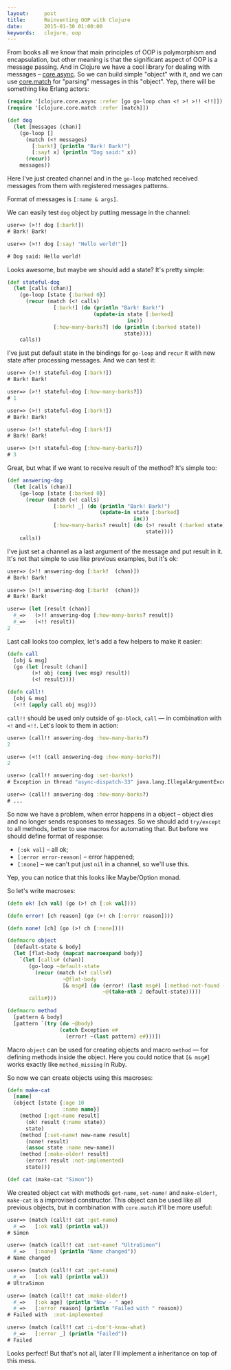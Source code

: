 ```yaml
---
layout:     post
title:      Reinventing OOP with Clojure
date:       2015-01-30 01:00:00
keywords:   clojure, oop
---
```


From books all we know that main principles of OOP is polymorphism and encapsulation,
but other meaning is that the significant aspect of OOP is a message passing.
And in Clojure we have a cool library for dealing with messages &ndash;
[core.async](https://github.com/clojure/core.async). So we can build simple "object"
with it, and we can use [core.match](https://github.com/clojure/core.match) for "parsing" messages
in this "object".
Yep, there will be something like Erlang actors:

~~~clojure
(require '[clojure.core.async :refer [go go-loop chan <! >! >!! <!!]])
(require '[clojure.core.match :refer [match]])

(def dog
  (let [messages (chan)]
    (go-loop []
      (match (<! messages)
        [:bark!] (println "Bark! Bark!")
        [:say! x] (println "Dog said:" x))
      (recur))
    messages))
~~~

Here I've just created channel and in the `go-loop` matched received messages from them with
registered messages patterns.

Format of messages is `[:name & args]`.

We can easily test `dog` object by putting message in the channel:

~~~clojure
user=> (>!! dog [:bark!])
# Bark! Bark!

user=> (>!! dog [:say! "Hello world!"])

# Dog said: Hello world!
~~~

Looks awesome, but maybe we should add a state?  It's pretty simple:

~~~clojure
(def stateful-dog
  (let [calls (chan)]
    (go-loop [state {:barked 0}]
      (recur (match (<! calls)
               [:bark!] (do (println "Bark! Bark!")
                            (update-in state [:barked]
                                       inc))
               [:how-many-barks?] (do (println (:barked state))
                                      state))))
    calls))
~~~
I've just put default state in the bindings for `go-loop` and
`recur` it with new state after processing messages.
And we can test it:

~~~clojure
user=> (>!! stateful-dog [:bark!])
# Bark! Bark!

user=> (>!! stateful-dog [:how-many-barks?])
# 1

user=> (>!! stateful-dog [:bark!])
# Bark! Bark!

user=> (>!! stateful-dog [:bark!])
# Bark! Bark!

user=> (>!! stateful-dog [:how-many-barks?])
# 3
~~~

Great, but what if we want to receive result of the method? It's simple too:

~~~clojure
(def answering-dog
  (let [calls (chan)]
    (go-loop [state {:barked 0}]
      (recur (match (<! calls)
               [:bark! _] (do (println "Bark! Bark!")
                              (update-in state [:barked]
                                         inc))
               [:how-many-barks? result] (do (>! result (:barked state))
                                             state))))
    calls))
~~~

I've just set a channel as a last argument of the message and put result in it.
It's not that simple to use like previous examples, but it's ok:

~~~clojure
user=> (>!! answering-dog [:bark!  (chan)])
# Bark! Bark!

user=> (>!! answering-dog [:bark!  (chan)])
# Bark! Bark!

user=> (let [result (chan)]
  #_=>   (>!! answering-dog [:how-many-barks? result])
  #_=>   (<!! result))
2
~~~

Last call looks too complex, let's add a few helpers to make it easier:

~~~clojure
(defn call
  [obj & msg]
  (go (let [result (chan)]
        (>! obj (conj (vec msg) result))
        (<! result))))

(defn call!!
  [obj & msg]
  (<!! (apply call obj msg)))
~~~

`call!!` should be used only outside of `go-block`, `call` &mdash; in combination with `<!` and `<!!`. Let's look to them in action:

~~~clojure
user=> (call!! answering-dog :how-many-barks?)
2

user=> (<!! (call answering-dog :how-many-barks?))
2

user=> (call!! answering-dog :set-barks!)
# Exception in thread "async-dispatch-33" java.lang.IllegalArgumentException: No matching clause: [:set-barks!...

user=> (call!! answering-dog :how-many-barks?)
# ...
~~~

So now we have a problem, when error happens in a object &ndash; object dies and no longer
sends responses to messages. So we should add `try/except` to all methods, better to use macros for
automating that. But before we should define format of response:

* `[:ok val]` &ndash; all ok;
* `[:error error-reason]` &ndash; error happened;
* `[:none]` &ndash; we can't put just `nil` in a channel, so we'll use this.

Yep, you can notice that this looks like Maybe/Option monad.

So let's write macroses:

~~~clojure
(defn ok! [ch val] (go (>! ch [:ok val])))

(defn error! [ch reason] (go (>! ch [:error reason])))

(defn none! [ch] (go (>! ch [:none])))

(defmacro object
  [default-state & body]
  (let [flat-body (mapcat macroexpand body)]
    `(let [calls# (chan)]
       (go-loop ~default-state
         (recur (match (<! calls#)
                  ~@flat-body
                  [& msg#] (do (error! (last msg#) [:method-not-found (first msg#)])
                               ~@(take-nth 2 default-state)))))
       calls#)))

(defmacro method
  [pattern & body]
  [pattern `(try (do ~@body)
                 (catch Exception e#
                   (error! ~(last pattern) e#)))])
~~~

Macro `object` can be used for creating objects and macro `method` &mdash; for defining methods inside the object.
Here you could notice that `[& msg#]` works exactly like `method_missing` in Ruby.

So now we can create objects using this macroses:

~~~clojure
(defn make-cat
  [name]
  (object [state {:age 10
                  :name name}]
    (method [:get-name result]
      (ok! result (:name state))
      state)
    (method [:set-name! new-name result]
      (none! result)
      (assoc state :name new-name))
    (method [:make-older! result]
      (error! result :not-implemented)
      state)))

(def cat (make-cat "Simon"))
~~~

We created object `cat` with methods `get-name`, `set-name!` and `make-older!`, `make-cat` is a
improvised constructor. This object can be used like all previous objects, but in combination
with `core.match` it'll be more useful:

~~~clojure
user=> (match (call!! cat :get-name)
  #_=>   [:ok val] (println val))
# Simon

user=> (match (call!! cat :set-name! "UltraSimon")
  #_=>   [:none] (println "Name changed"))
# Name changed

user=> (match (call!! cat :get-name)
  #_=>   [:ok val] (println val))
# UltraSimon

user=> (match (call!! cat :make-older!)
  #_=>   [:ok age] (println "Now - " age)
  #_=>   [:error reason] (println "Failed with " reason))
# Failed with  :not-implemented

user=> (match (call!! cat :i-don't-know-what)
  #_=>   [:error _] (println "Failed"))
# Failed
~~~

Looks perfect! But that's not all, later I'll implement a inheritance on top of this mess.
